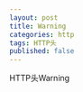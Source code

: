 ```yaml
---
layout: post
title: Warning
categories: http
tags: HTTP头
published: false
---
```


HTTP头Warning